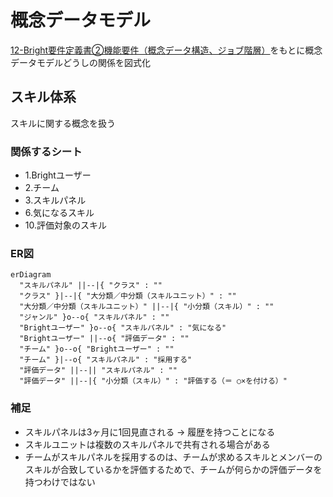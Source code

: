 # 概念データモデル

[12-Bright要件定義書②機能要件（概念データ構造、ジョブ階層）](https://docs.google.com/spreadsheets/d/1-MhX-jKPiplTCU3QrPsLUhzutxiXfkbVxwLA0wImA9s/edit#gid=1018705294)をもとに概念データモデルどうしの関係を図式化

## スキル体系

スキルに関する概念を扱う

### 関係するシート

- 1.Brightユーザー
- 2.チーム
- 3.スキルパネル
- 6.気になるスキル
- 10.評価対象のスキル

### ER図

```mermaid
erDiagram
  "スキルパネル" ||--|{ "クラス" : ""
  "クラス" }|--|{ "大分類／中分類（スキルユニット）" : ""
  "大分類／中分類（スキルユニット）" ||--|{ "小分類（スキル）" : ""
  "ジャンル" }o--o{ "スキルパネル" : ""
  "Brightユーザー" }o--o{ "スキルパネル" : "気になる"
  "Brightユーザー" ||--o{ "評価データ" : ""
  "チーム" }o--o{ "Brightユーザー" : ""
  "チーム" }|--o{ "スキルパネル" : "採用する"
  "評価データ" ||--|| "スキルパネル" : ""
  "評価データ" ||--|{ "小分類（スキル）" : "評価する（＝ ○×を付ける）"
```

### 補足

- スキルパネルは3ヶ月に1回見直される → 履歴を持つことになる
- スキルユニットは複数のスキルパネルで共有される場合がある
- チームがスキルパネルを採用するのは、チームが求めるスキルとメンバーのスキルが合致しているかを評価するためで、チームが何らかの評価データを持つわけではない
